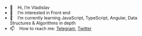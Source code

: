 - 👋 &nbsp;&nbsp; Hi, I’m Vladislav
- 👀 &nbsp;&nbsp; I’m interested in Front end
- 🌱 &nbsp;&nbsp; I’m currently learning JavaScript, TypeScript, Angular, Data Structures & Algorithms in depth
- 📫 &nbsp;&nbsp; How to reach me: <a href="https://t.me/SelfMismatch">Telegram</a>, <a href="https://twitter.com/SelfMismatch">Twitter</a>

<!---
self-mismatch/self-mismatch is a ✨ special ✨ repository because its `README.md` (this file) appears on your GitHub profile.
You can click the Preview link to take a look at your changes.
--->
